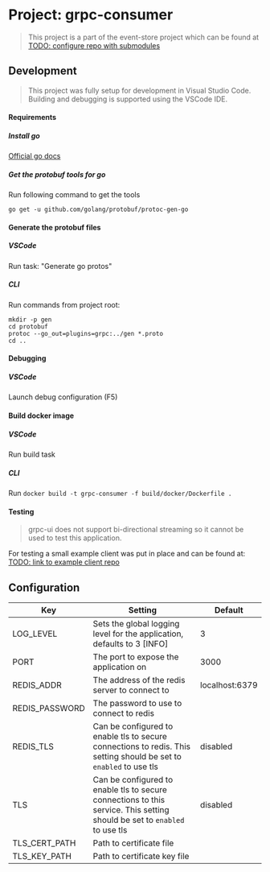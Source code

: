 # Project: grpc-consumer

> This project is a part of the event-store project which can be found at [TODO: configure repo with submodules]()

## Development
> This project was fully setup for development in Visual Studio Code. Building and debugging is supported using the VSCode IDE.

#### Requirements

##### Install go
[Official go docs](https://golang.org/doc/install#install)

##### Get the protobuf tools for go
Run following command to get the tools
```
go get -u github.com/golang/protobuf/protoc-gen-go
```

#### Generate the protobuf files

##### VSCode

Run task: "Generate go protos"

##### CLI

Run commands from project root:
```
mkdir -p gen 
cd protobuf
protoc --go_out=plugins=grpc:../gen *.proto
cd ..
```

#### Debugging

##### VSCode

Launch debug configuration (F5)


#### Build docker image
##### VSCode

Run build task

##### CLI
Run `docker build -t grpc-consumer -f build/docker/Dockerfile .`

#### Testing
> grpc-ui does not support bi-directional streaming so it cannot be used to test this application.

For testing a small example client was put in place and can be found at: [TODO: link to example client repo]()

## Configuration

| Key  | Setting  | Default |
|---|---| ---|
| LOG_LEVEL  | Sets the global logging level for the application, defaults to 3 [INFO]  | 3 |
| PORT | The port to expose the application on | 3000 |
| REDIS_ADDR | The address of the redis server to connect to | localhost:6379 |
| REDIS_PASSWORD | The password to use to connect to redis |  |
| REDIS_TLS | Can be configured to enable tls to secure connections to redis. This setting should be set to `enabled` to use tls | disabled |
| TLS | Can be configured to enable tls to secure connections to this service. This setting should be set to `enabled` to use tls | disabled |
| TLS_CERT_PATH | Path to certificate file |  |
| TLS_KEY_PATH | Path to certificate key file |  |
